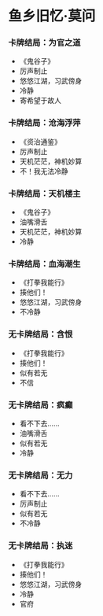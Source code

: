 
# 鱼乡旧忆·莫问

### 卡牌结局：为官之道
- 《鬼谷子》
- 厉声制止
- 悠悠江湖，习武傍身
- 冷静
- 寄希望于故人

### 卡牌结局：沧海浮萍
- 《资治通鉴》
- 厉声制止
- 天机茫茫，神机妙算
- 不！我无法冷静

### 卡牌结局：天机楼主
- 《鬼谷子》
- 油嘴滑舌
- 天机茫茫，神机妙算
- 冷静

### 卡牌结局：血海潮生
- 《打拳我能行》
- 揍他们！
- 悠悠江湖，习武傍身
- 不冷静

### 无卡牌结局：含恨
- 《打拳我能行》
- 揍他们！
- 似有若无
- 不信

### 无卡牌结局：疯癫
- 看不下去……
- 油嘴滑舌
- 似有若无
- 冷静

### 无卡牌结局：无力
- 看不下去……
- 厉声制止
- 似有若无
- 不冷静

### 无卡牌结局：执迷
- 《打拳我能行》
- 揍他们！
- 悠悠江湖，习武傍身
- 冷静
- 官府


